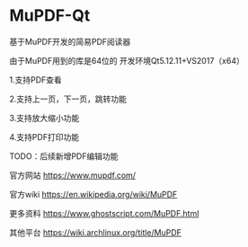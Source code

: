 # MuPDF-Qt
基于MuPDF开发的简易PDF阅读器

由于MuPDF用到的库是64位的
开发环境Qt5.12.11+VS2017（x64）

1.支持PDF查看

2.支持上一页，下一页，跳转功能

3.支持放大缩小功能

4.支持PDF打印功能

TODO：后续新增PDF编辑功能

官方网站
https://www.mupdf.com/

官方wiki
https://en.wikipedia.org/wiki/MuPDF

更多资料
https://www.ghostscript.com/MuPDF.html

其他平台
https://wiki.archlinux.org/title/MuPDF


